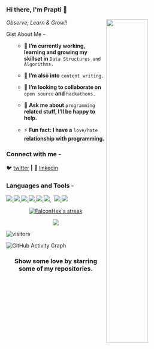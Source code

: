 ### Hi there, I'm Prapti 👋
<img src="https://imgur.com/Z9n1y5S.gif" height=47% width=47% align="right">


*Observe, Learn & Grow!!*

Gist About Me -
<ul>
    
- 🔭 <b>I’m currently working, learning and growing my skillset in</b> <code>Data Structures and Algorithms.</code>   
    
- 🌱 <b>I’m also into</b> <code>content writing.</code>
    
- 👯 <b>I’m looking to collaborate on</b> <code>open source</code> <b>and</b> <code>hackathons.</code>     

- 💬 <b>Ask me about</b> <code>programming</code> <b>related stuff, I'll be happy to help.</b>  
    
- ⚡ <b>Fun fact: I have a</b> <code>love/hate</code> <b>relationship with programming.</b>   
    
</ul>

<h3 align="left">Connect with me - </h3>

🐦 [twitter][twitter] **|** 
👔 [linkedin][linkedin]

[twitter]: https://twitter.com/DevgunPrapti
[linkedin]: https://www.linkedin.com/in/prapti-devgun-a7186a200/

<h3 align="left">Languages and Tools - </h3>

<p align="left"> 
    <a href="https://www.java.com" target="_blank"> <img src="https://img.icons8.com/color/48/000000/java-coffee-cup-logo.png"/> </a>
    <a href="https://www.cplusplus.com" target="_blank"> <img src="https://img.icons8.com/color/48/000000/c-plus-plus-logo.png"/> </a>
    <a href="https://reactjs.org/" target="_blank"> <img src="https://img.icons8.com/color/48/000000/react-native.png"/> </a> 
    <a href="https://developer.mozilla.org/en-US/docs/Web/JavaScript" target="_blank"> <img src="https://img.icons8.com/color/48/000000/javascript.png"/> </a> 
    <a href="https://www.python.org" target="_blank"> <img src="https://img.icons8.com/color/48/000000/python.png"/> </a> 
    <a style="padding-right:8px;" href="https://nodejs.org" target="_blank"> <img src="https://img.icons8.com/color/48/000000/nodejs.png"/> </a> 
    <a href="https://firebase.google.com/" target="_blank"> <img src="https://img.icons8.com/color/48/000000/firebase.png"/> </a> 
    <a href="https://redux.js.org" target="_blank"> <img src="https://img.icons8.com/color/48/000000/redux.png"/> </a>
</p>

<p align="center">
    <a href="https://github.com/praptidevgun25/github-readme-streak-stats">
        <img title="🔥 Get streak stats for your profile at git.io/streak-stats" alt="FalconHex's streak" src="https://github-readme-streak-stats.herokuapp.com/?user=praptidevgun25&theme=black-ice&hide_border=true&stroke=0000&background=060A0CD0"/>
    </a>
</p>

<p align="center">
<img src = "https://github-readme-stats.vercel.app/api?username=praptidevgun25&&show_icons=true&title_color=ffffff&icon_color=bb2acf&text_color=daf7dc&bg_color=151515">
</p
 
![visitors](https://visitor-badge.laobi.icu/badge?page_id=Ask-Prapti.Ask-Prapti)
    
![GitHub Activity Graph](https://activity-graph.herokuapp.com/graph?username=praptidevgun25) 

<h3 align="center">Show some love by starring some of my repositories.</h3>



